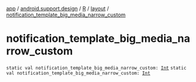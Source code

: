 [app](../../../index.md) / [android.support.design](../../index.md) / [R](../index.md) / [layout](index.md) / [notification_template_big_media_narrow_custom](.)

# notification_template_big_media_narrow_custom

`static val notification_template_big_media_narrow_custom: `[`Int`](https://kotlinlang.org/api/latest/jvm/stdlib/kotlin/-int/index.html)
`static val notification_template_big_media_narrow_custom: `[`Int`](https://kotlinlang.org/api/latest/jvm/stdlib/kotlin/-int/index.html)